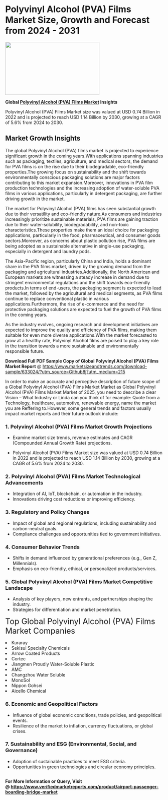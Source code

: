 <H1>Polyvinyl Alcohol (PVA) Films Market Size, Growth and Forecast from 2024 - 2031</H1><img class="aligncenter size-medium wp-image-584254" src="https://thirdeyenews.in/wp-content/uploads/2024/09/Global-Market-Research-300x168.jpeg" alt="" width="300" height="168" /><p><strong>Global&nbsp;<a href="https://www.marketsizeandtrends.com/download-sample/633024/?utm_source=Github8j?utm_medium=215">Polyvinyl Alcohol (PVA) Films Market</a> Insights</strong></p><p>Polyvinyl Alcohol (PVA) Films Market size was valued at USD 0.74 Billion in 2022 and is projected to reach USD 1.14 Billion by 2030, growing at a CAGR of 5.6% from 2024 to 2030.</p><p><h2>Market Growth Insights</h2> <p>The global Polyvinyl Alcohol (PVA) films market is projected to experience significant growth in the coming years.With applications spanning industries such as packaging, textiles, agriculture, and medical sectors, the demand for PVA films is on the rise due to their biodegradable, eco-friendly properties.The growing focus on sustainability and the shift towards environmentally conscious packaging solutions are major factors contributing to this market expansion.Moreover, innovations in PVA film production technologies and the increasing adoption of water-soluble PVA films in various applications, particularly in detergent packaging, are further driving growth in the market.</p> <p>The market for Polyvinyl Alcohol (PVA) films has seen substantial growth due to their versatility and eco-friendly nature.As consumers and industries increasingly prioritize sustainable materials, PVA films are gaining traction due to their water-solubility, biodegradability, and non-toxic characteristics.These properties make them an ideal choice for packaging applications, particularly in the food, pharmaceutical, and consumer goods sectors.Moreover, as concerns about plastic pollution rise, PVA films are being adopted as a sustainable alternative in single-use packaging, especially in detergent and laundry pods.</p> <p>The Asia-Pacific region, particularly China and India, holds a dominant share in the PVA films market, driven by the growing demand from the packaging and agricultural industries.Additionally, the North American and European markets are witnessing a steady increase in demand due to stringent environmental regulations and the shift towards eco-friendly products.In terms of end-users, the packaging segment is expected to lead the market, followed by the agricultural and medical segments, as PVA films continue to replace conventional plastic in various applications.Furthermore, the rise of e-commerce and the need for protective packaging solutions are expected to fuel the growth of PVA films in the coming years.</p> <p>As the industry evolves, ongoing research and development initiatives are expected to improve the quality and efficiency of PVA films, making them suitable for even more diverse applications.With the market forecasted to grow at a healthy rate, Polyvinyl Alcohol films are poised to play a key role in the transition towards a more sustainable and environmentally responsible future.</p> <p><span class=""><strong>Download Full PDF Sample Copy of Global Polyvinyl Alcohol (PVA) Films Market Report</strong> @ <a href="https://www.marketsizeandtrends.com/download-sample/633024/?utm_source=Github8j?utm_medium=215" target="_blank">https://www.marketsizeandtrends.com/download-sample/633024/?utm_source=Github8j?utm_medium=215</a></span></p><p>In order to make an accurate and perceptive description of future scope of a Global&nbsp;Polyvinyl Alcohol (PVA) Films Market Market as Global&nbsp;Polyvinyl Alcohol (PVA) Films Market Market of 2025, you need to describe a clear Vision &ndash; What Industry or Linda can you think of for example: Quote from a Technology, healthcare, automotive, renewable energy, name the market you are Reffering to.However, some general trends and factors usually impact market reports and their future outlook include:</p><h3>1.&nbsp;<strong>Polyvinyl Alcohol (PVA) Films Market Growth Projections</strong></h3><ul><li>Examine market size trends, revenue estimates and CAGR (Compounded Annual Growth Rate) projections.</li><li><p>Polyvinyl Alcohol (PVA) Films Market size was valued at USD 0.74 Billion in 2022 and is projected to reach USD 1.14 Billion by 2030, growing at a CAGR of 5.6% from 2024 to 2030.</p></li></ul><h3>2.&nbsp;<strong>Polyvinyl Alcohol (PVA) Films Market Technological Advancements</strong></h3><ul><li>Integration of AI, IoT, blockchain, or automation in the industry.</li><li>Innovations driving cost reductions or improving efficiency.</li></ul><h3>3.&nbsp;<strong>Regulatory and Policy Changes</strong></h3><ul><li>Impact of global and regional regulations, including sustainability and carbon-neutral goals.</li><li>Compliance challenges and opportunities tied to government initiatives.</li></ul><h3>4.&nbsp;<strong>Consumer Behavior Trends</strong></h3><ul><li>Shifts in demand influenced by generational preferences (e.g., Gen Z, Millennials).</li><li>Emphasis on eco-friendly, ethical, or personalized products/services.</li></ul><h3>5.&nbsp;<strong>Global Polyvinyl Alcohol (PVA) Films Market Competitive Landscape</strong></h3><ul><li>Analysis of key players, new entrants, and partnerships shaping the industry.</li><li>Strategies for differentiation and market penetration.</li></ul><p data-pm-slice="1 1 []"><span style="color: inherit; font-family: inherit; font-size: 25px;">Top Global Polyvinyl Alcohol (PVA) Films Market Companies</span></p><div class="" data-test-id=""><p><li>Kuraray</li><li> Sekisui Specialty Chemicals</li><li> Arrow Coated Products</li><li> Cortec</li><li> Jiangmen Proudly Water-Soluble Plastic</li><li> AMC</li><li> Changzhou Water Soluble</li><li> MonoSol</li><li> Nippon Gohsei</li><li> Aicello Chemical</li></p></div><h3>6.&nbsp;<strong>Economic and Geopolitical Factors</strong></h3><ul><li>Influence of global economic conditions, trade policies, and geopolitical events.</li><li>Resilience of the market to inflation, currency fluctuations, or global crises.</li></ul><h3>7.&nbsp;<strong>Sustainability and ESG (Environmental, Social, and Governance)</strong></h3><ul><li>Adoption of sustainable practices to meet ESG criteria.</li><li>Opportunities in green technologies and circular economy principles.</li></ul><h2><strong style="font-size: 14px;">For More Information or Query, Visit @&nbsp;</strong><a style="background-color: #ffffff; font-size: 14px;" href="https://www.marketsizeandtrends.com/report/polyvinyl-alcohol-pva-films-market/" target="_blank">https://www.verifiedmarketreports.com/product/airport-passenger-boarding-bridge-market</a></h2>